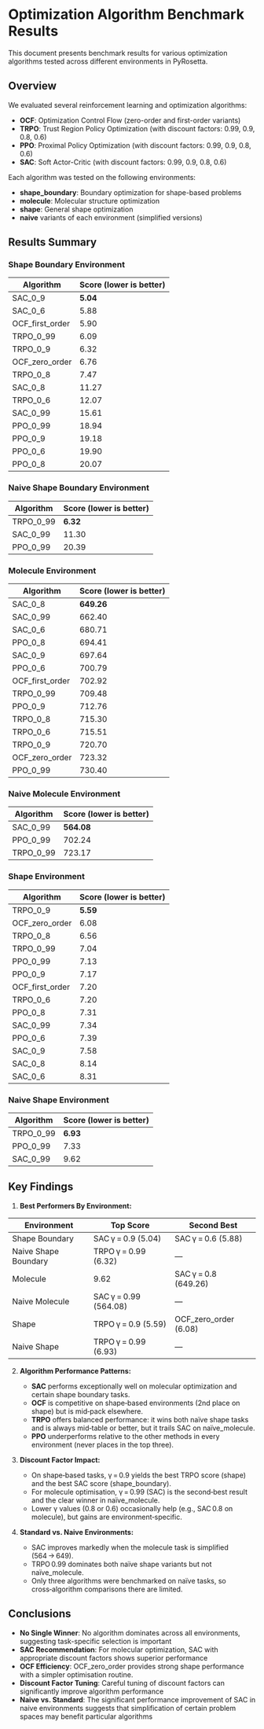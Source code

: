 # Optimization Algorithm Benchmark Results

This document presents benchmark results for various optimization algorithms tested across different environments in PyRosetta.

## Overview

We evaluated several reinforcement learning and optimization algorithms:
- **OCF**: Optimization Control Flow (zero-order and first-order variants)
- **TRPO**: Trust Region Policy Optimization (with discount factors: 0.99, 0.9, 0.8, 0.6)
- **PPO**: Proximal Policy Optimization (with discount factors: 0.99, 0.9, 0.8, 0.6)
- **SAC**: Soft Actor-Critic (with discount factors: 0.99, 0.9, 0.8, 0.6)

Each algorithm was tested on the following environments:
- **shape_boundary**: Boundary optimization for shape-based problems
- **molecule**: Molecular structure optimization
- **shape**: General shape optimization
- **naive** variants of each environment (simplified versions)

## Results Summary

### Shape Boundary Environment

| Algorithm | Score (lower is better) |
|-----------|-------------------------|
| SAC_0_9 | **5.04** |
| SAC_0_6 | 5.88 |
| OCF_first_order | 5.90 |
| TRPO_0_99 | 6.09 |
| TRPO_0_9 | 6.32 |
| OCF_zero_order | 6.76 |
| TRPO_0_8 | 7.47 |
| SAC_0_8 | 11.27 |
| TRPO_0_6 | 12.07 |
| SAC_0_99 | 15.61 |
| PPO_0_99 | 18.94 |
| PPO_0_9 | 19.18 |
| PPO_0_6 | 19.90 |
| PPO_0_8 | 20.07 |

### Naive Shape Boundary Environment

| Algorithm | Score (lower is better) |
|-----------|-------------------------|
| TRPO_0_99 | **6.32** |
| SAC_0_99 | 11.30 |
| PPO_0_99 | 20.39 |

### Molecule Environment

| Algorithm | Score (lower is better) |
|-----------|-------------------------|
| SAC_0_8 | **649.26** |
| SAC_0_99 | 662.40 |
| SAC_0_6 | 680.71 |
| PPO_0_8 | 694.41 |
| SAC_0_9 | 697.64 |
| PPO_0_6 | 700.79 |
| OCF_first_order | 702.92 |
| TRPO_0_99 | 709.48 |
| PPO_0_9 | 712.76 |
| TRPO_0_8 | 715.30 |
| TRPO_0_6 | 715.51 |
| TRPO_0_9 | 720.70 |
| OCF_zero_order | 723.32 |
| PPO_0_99 | 730.40 |

### Naive Molecule Environment

| Algorithm | Score (lower is better) |
|-----------|-------------------------|
| SAC_0_99 | **564.08** |
| PPO_0_99 | 702.24 |
| TRPO_0_99 | 723.17 |

### Shape Environment

| Algorithm | Score (lower is better) |
|-----------|-------------------------|
| TRPO_0_9 | **5.59** |
| OCF_zero_order | 6.08 |
| TRPO_0_8 | 6.56 |
| TRPO_0_99 | 7.04 |
| PPO_0_99 | 7.13 |
| PPO_0_9 | 7.17 |
| OCF_first_order | 7.20 |
| TRPO_0_6 | 7.20 |
| PPO_0_8 | 7.31 |
| SAC_0_99 | 7.34 |
| PPO_0_6 | 7.39 |
| SAC_0_9 | 7.58 |
| SAC_0_8 | 8.14 |
| SAC_0_6 | 8.31 |

### Naive Shape Environment

| Algorithm | Score (lower is better) |
|-----------|-------------------------|
| TRPO_0_99 | **6.93** |
| PPO_0_99 | 7.33 |
| SAC_0_99 | 9.62 |

## Key Findings

1. **Best Performers By Environment:**
   
| **Environment** | **Top Score** | **Second Best** |
|-----------------|---------------|-----------------|
| Shape Boundary | 	SAC γ = 0.9 (5.04) | SAC γ = 0.6 (5.88) |
| Naive Shape Boundary | TRPO γ = 0.99 (6.32) | — |
| Molecule | 9.62 | SAC γ = 0.8 (649.26) | SAC γ = 0.99 (662.40) |
| Naive Molecule | SAC γ = 0.99 (564.08) | — |
| Shape | TRPO γ = 0.9 (5.59) | OCF_zero_order (6.08) |
| Naive Shape| TRPO γ = 0.99 (6.93) | — |

2. **Algorithm Performance Patterns:**
   - **SAC** performs exceptionally well on molecular optimization and certain shape boundary tasks.
   - **OCF** is competitive on shape‑based environments (2nd place on shape) but is mid‑pack elsewhere.
   - **TRPO** offers balanced performance: it wins both naïve shape tasks and is always mid‑table or better, but it trails SAC on naïve_molecule.
   - **PPO** underperforms relative to the other methods in every environment (never places in the top three).

3. **Discount Factor Impact:**
   - On shape‑based tasks, γ = 0.9 yields the best TRPO score (shape) and the best SAC score (shape_boundary).
   - For molecule optimisation, γ = 0.99 (SAC) is the second‑best result and the clear winner in naïve_molecule.
   - Lower γ values (0.8 or 0.6) occasionally help (e.g., SAC 0.8 on molecule), but gains are environment‑specific.

4. **Standard vs. Naive Environments:**
   - SAC improves markedly when the molecule task is simplified (564 → 649).
   - TRPO 0.99 dominates both naïve shape variants but not naïve_molecule.
   - Only three algorithms were benchmarked on naïve tasks, so cross‑algorithm comparisons there are limited.

## Conclusions

- **No Single Winner**: No algorithm dominates across all environments, suggesting task-specific selection is important
- **SAC Recommendation**: For molecular optimization, SAC with appropriate discount factors shows superior performance
- **OCF Efficiency**: OCF_zero_order provides strong shape performance with a simpler optimisation routine.
- **Discount Factor Tuning**: Careful tuning of discount factors can significantly improve algorithm performance
- **Naive vs. Standard**: The significant performance improvement of SAC in naive environments suggests that simplification of certain problem spaces may benefit particular algorithms